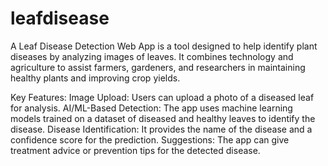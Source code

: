 # leafdisease
A Leaf Disease Detection Web App is a tool designed to help identify plant diseases by analyzing images of leaves. It combines technology and agriculture to assist farmers, gardeners, and researchers in maintaining healthy plants and improving crop yields.

Key Features:
Image Upload: Users can upload a photo of a diseased leaf for analysis.
AI/ML-Based Detection: The app uses machine learning models trained on a dataset of diseased and healthy leaves to identify the disease.
Disease Identification: It provides the name of the disease and a confidence score for the prediction.
Suggestions: The app can give treatment advice or prevention tips for the detected disease.
